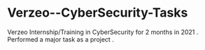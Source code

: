 # Verzeo--CyberSecurity-Tasks
Verzeo Internship/Training in CyberSecurity for 2 months in 2021 . Performed a major task as a project .
